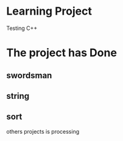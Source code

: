 # Learning Project
Testing C++


# The project has Done

## swordsman

## string

## sort

others projects is processing
